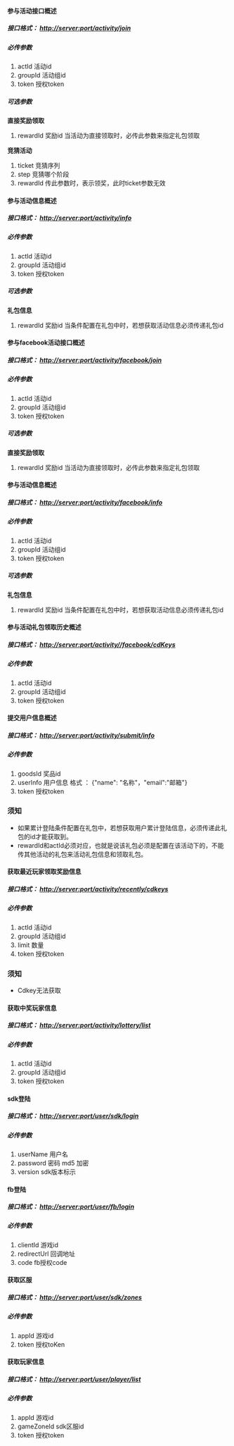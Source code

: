 #### 参与活动接口概述  
##### 接口格式： [http://server:port/activity/join](http://)
##### 必传参数
1. actId 活动id
2. groupId 活动组id
3. token 授权token

##### 可选参数
 **直接奖励领取**
 1. rewardId 奖励id 当活动为直接领取时，必传此参数来指定礼包领取

 **竞猜活动**
 1. ticket 竞猜序列
 2. step 竞猜哪个阶段
 3. rewardId 传此参数时，表示领奖，此时ticket参数无效

#### 参与活动信息概述  
##### 接口格式： [http://server:port/activity/info](http://)
##### 必传参数
1. actId 活动id
2. groupId 活动组id
3. token 授权token

##### 可选参数
 **礼包信息**
 1. rewardId 奖励id 当条件配置在礼包中时，若想获取活动信息必须传递礼包id
 
#### 参与facebook活动接口概述  
##### 接口格式： [http://server:port/activity/facebook/join](http://)
##### 必传参数
1. actId 活动id
2. groupId 活动组id
3. token 授权token

##### 可选参数
 **直接奖励领取**
 1. rewardId 奖励id 当活动为直接领取时，必传此参数来指定礼包领取

#### 参与活动信息概述  
##### 接口格式： [http://server:port/activity/facebook/info](http://)
##### 必传参数
1. actId 活动id
2. groupId 活动组id
3. token 授权token

##### 可选参数
 **礼包信息**
 1. rewardId 奖励id 当条件配置在礼包中时，若想获取活动信息必须传递礼包id



#### 参与活动礼包领取历史概述  
##### 接口格式： [http://server:port/activity//facebook/cdKeys](http://)
##### 必传参数
1. actId 活动id
2. groupId 活动组id
3. token 授权token



#### 提交用户信息概述  
##### 接口格式： [http://server:port/activity/submit/info](http://)
##### 必传参数
1. goodsId 奖品id
2. userInfo 用户信息 格式 ： {"name": "名称"，"email":"邮箱"}
3. token 授权token

### 须知
- 如果累计登陆条件配置在礼包中，若想获取用户累计登陆信息，必须传递此礼包的id才能获取到。
- rewardId和actId必须对应，也就是说该礼包必须是配置在该活动下的，不能传其他活动的礼包来活动礼包信息和领取礼包。

#### 获取最近玩家领取奖励信息  
##### 接口格式： [http://server:port/activity/recently/cdkeys](http://)
##### 必传参数
1. actId 活动id
2. groupId 活动组id
3. limit 数量
4. token 授权token
### 须知
- Cdkey无法获取

#### 获取中奖玩家信息  
##### 接口格式： [http://server:port/activity/lottery/list](http://)
##### 必传参数
1. actId 活动id
2. groupId 活动组id
3. token 授权token


#### sdk登陆
##### 接口格式： [http://server:port/user/sdk/login](http://)
##### 必传参数

1. userName 用户名
2. password 密码 md5 加密
3. version sdk版本标示


#### fb登陆
##### 接口格式： [http://server:port/user/fb/login](http://)
##### 必传参数

1. clientId 游戏id
2. redirectUrl 回调地址
3. code fb授权code


#### 获取区服
##### 接口格式： [http://server:port/user/sdk/zones](http://)
##### 必传参数

1. appId  游戏id
2. token  授权toKen


#### 获取玩家信息
##### 接口格式： [http://server:port/user/player/list](http://)
##### 必传参数

1. appId  游戏id
2. gameZoneId sdk区服id
3. token 授权token






